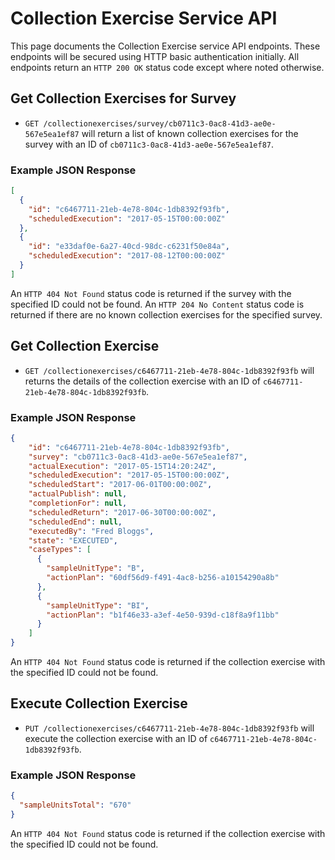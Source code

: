 # Collection Exercise Service API
This page documents the Collection Exercise service API endpoints. These endpoints will be secured using HTTP basic authentication initially. All endpoints return an `HTTP 200 OK` status code except where noted otherwise.

## Get Collection Exercises for Survey
* `GET /collectionexercises/survey/cb0711c3-0ac8-41d3-ae0e-567e5ea1ef87` will return a list of known collection exercises for the survey with an ID of `cb0711c3-0ac8-41d3-ae0e-567e5ea1ef87`.

### Example JSON  Response
```json
[
  {
    "id": "c6467711-21eb-4e78-804c-1db8392f93fb",
    "scheduledExecution": "2017-05-15T00:00:00Z"
  },
  {
    "id": "e33daf0e-6a27-40cd-98dc-c6231f50e84a",
    "scheduledExecution": "2017-08-12T00:00:00Z"
  }
]
```

An `HTTP 404 Not Found` status code is returned if the survey with the specified ID could not be found. An `HTTP 204 No Content` status code is returned if there are no known collection exercises for the specified survey.

## Get Collection Exercise
* `GET /collectionexercises/c6467711-21eb-4e78-804c-1db8392f93fb` will returns the details of the collection exercise with an ID of `c6467711-21eb-4e78-804c-1db8392f93fb`.

### Example JSON  Response
```json
{
    "id": "c6467711-21eb-4e78-804c-1db8392f93fb",
    "survey": "cb0711c3-0ac8-41d3-ae0e-567e5ea1ef87",
    "actualExecution": "2017-05-15T14:20:24Z",
    "scheduledExecution": "2017-05-15T00:00:00Z",
    "scheduledStart": "2017-06-01T00:00:00Z",
    "actualPublish": null,
    "completionFor": null,
    "scheduledReturn": "2017-06-30T00:00:00Z",
    "scheduledEnd": null,
    "executedBy": "Fred Bloggs",
    "state": "EXECUTED",
    "caseTypes": [
      {
        "sampleUnitType": "B",
        "actionPlan": "60df56d9-f491-4ac8-b256-a10154290a8b"
      },
      {
        "sampleUnitType": "BI",
        "actionPlan": "b1f46e33-a3ef-4e50-939d-c18f8a9f11bb"
      }
    ]
}
```

An `HTTP 404 Not Found` status code is returned if the collection exercise with the specified ID could not be found.

## Execute Collection Exercise
* `PUT /collectionexercises/c6467711-21eb-4e78-804c-1db8392f93fb` will execute the collection exercise with an ID of `c6467711-21eb-4e78-804c-1db8392f93fb`.

### Example JSON  Response
```json
{
  "sampleUnitsTotal": "670"
}
```

An `HTTP 404 Not Found` status code is returned if the collection exercise with the specified ID could not be found.